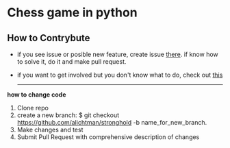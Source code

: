 # Chess game in python

## How to Contrybute
- if you see issue or posible new feature, create issue <a href="https://github.com/OmikM/Chess/issues">there<a/>. if know how to solve it, do it and make pull request.
- if you want to get involved but you don't know what to do, check out <a href=https://github.com/OmikM/Chess/projects/1> this</a>
  
  ---
<b>how to change code</b>
1. Clone repo 
2. create a new branch: $ git checkout https://github.com/alichtman/stronghold -b name_for_new_branch.
3. Make changes and test 
4. Submit Pull Request with comprehensive description of changes

  